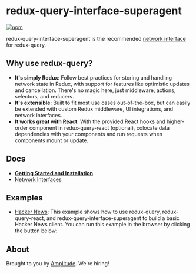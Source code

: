 # redux-query-interface-superagent

[![npm](https://img.shields.io/npm/v/redux-query-interface-superagent.svg?style=flat-square)](https://www.npmjs.com/package/redux-query-interface-superagent)

redux-query-interface-superagent is the recommended [network interface](https://amplitude.github.io/redux-query/network-interfaces) for redux-query.

## Why use redux-query?

- **It's simply Redux**: Follow best practices for storing and handling network state in Redux, with support for features like optimistic updates and cancellation. There's no magic here, just middleware, actions, selectors, and reducers.
- **It's extensible**: Built to fit most use cases out-of-the-box, but can easily be extended with custom Redux middleware, UI integrations, and network interfaces.
- **It works great with React**: With the provided React hooks and higher-order component in redux-query-react (optional), colocate data dependencies with your components and run requests when components mount or update.

## Docs

- **[Getting Started and Installation](https://amplitude.github.io/redux-query/docs/getting-started)**
- [Network Interfaces](https://amplitude.github.io/redux-query/docs/network-interfaces)

## Examples

- [Hacker News](https://amplitude.github.io/redux-query/examples/hacker-news): This example shows how to use redux-query, redux-query-react, and redux-query-interface-superagent to build a basic Hacker News client. You can run this example in the browser by clicking the button below:

## About

Brought to you by [Amplitude](https://amplitude.com/engineering). We're hiring!
